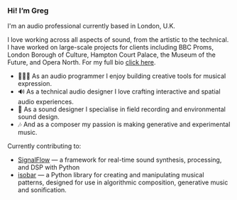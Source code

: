 ### Hi! I’m Greg

I'm an audio professional currently based in London, U.K. 

I love working across all aspects of sound, from the artistic to the technical. I have worked on large-scale projects for clients including BBC Proms, London Borough of Culture, Hampton Court Palace, the Museum of the Future, and Opera North. For my full bio [click here](https://www.gregory-white.co.uk/bio.html).

* 👨🏼‍💻 As an audio programmer I enjoy building creative tools for musical expression.
* 🔊 As a technical audio designer I love crafting interactive and spatial audio experiences.
* 🎤 As a sound designer I specialise in field recording and environmental sound design.
* 🎶 And as a composer my passion is making generative and experimental music.

Currently contributing to:
* [SignalFlow](https://github.com/ideoforms/signalflow) — a framework for real-time sound synthesis, processing, and DSP with Python
* [isobar](https://github.com/ideoforms/isobar) — a Python library for creating and manipulating musical patterns, designed for use in algorithmic composition, generative music and sonification.
<!--
**gregwht/gregwht** is a ✨ _special_ ✨ repository because its `README.md` (this file) appears on your GitHub profile.

Here are some ideas to get you started:

- 🔭 I’m currently working on ...
- 🌱 I’m currently learning ...
- 👯 I’m looking to collaborate on ...
- 🤔 I’m looking for help with ...
- 💬 Ask me about ...
- 📫 How to reach me: ...
- 😄 Pronouns: ...
- ⚡ Fun fact: ...
-->
